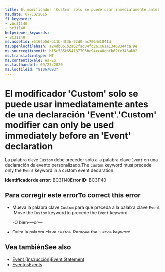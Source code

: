 ```yaml
---
title: El modificador 'Custom' solo se puede usar inmediatamente antes de una declaración 'Event'.
ms.date: 07/20/2015
f1_keywords:
- vbc31140
- bc31140
helpviewer_keywords:
- BC31140
ms.assetid: e516fb5d-b11b-483b-92d0-ac7064d1841d
ms.openlocfilehash: a24db051b2a62fad34fc261c61a13468344ca79e
ms.sourcegitcommit: bf5c5850654187705bc94cc40ebfb62fe346ab02
ms.translationtype: MT
ms.contentlocale: es-ES
ms.lasthandoff: 09/23/2020
ms.locfileid: "91067093"
---
```

# <a name="custom-modifier-can-only-be-used-immediately-before-an-event-declaration"></a><span data-ttu-id="27d77-102">El modificador 'Custom' solo se puede usar inmediatamente antes de una declaración 'Event'.</span><span class="sxs-lookup"><span data-stu-id="27d77-102">'Custom' modifier can only be used immediately before an 'Event' declaration</span></span>

<span data-ttu-id="27d77-103">La palabra clave `Custom` debe preceder solo a la palabra clave `Event` en una declaración de evento personalizado.</span><span class="sxs-lookup"><span data-stu-id="27d77-103">The `Custom` keyword must precede only the `Event` keyword in a custom event declaration.</span></span>  
  
 <span data-ttu-id="27d77-104">**Identificador de error:** BC31140</span><span class="sxs-lookup"><span data-stu-id="27d77-104">**Error ID:** BC31140</span></span>  
  
## <a name="to-correct-this-error"></a><span data-ttu-id="27d77-105">Para corregir este error</span><span class="sxs-lookup"><span data-stu-id="27d77-105">To correct this error</span></span>  
  
- <span data-ttu-id="27d77-106">Mueva la palabra clave `Custom` para que preceda a la palabra clave `Event` .</span><span class="sxs-lookup"><span data-stu-id="27d77-106">Move the `Custom` keyword to precede the `Event` keyword.</span></span>  
  
     <span data-ttu-id="27d77-107">-O bien-</span><span class="sxs-lookup"><span data-stu-id="27d77-107">—or—</span></span>  
  
- <span data-ttu-id="27d77-108">Quite la palabra clave `Custom` .</span><span class="sxs-lookup"><span data-stu-id="27d77-108">Remove the `Custom` keyword.</span></span>  
  
## <a name="see-also"></a><span data-ttu-id="27d77-109">Vea también</span><span class="sxs-lookup"><span data-stu-id="27d77-109">See also</span></span>

- [<span data-ttu-id="27d77-110">Event (Instrucción)</span><span class="sxs-lookup"><span data-stu-id="27d77-110">Event Statement</span></span>](../language-reference/statements/event-statement.md)
- [<span data-ttu-id="27d77-111">Eventos</span><span class="sxs-lookup"><span data-stu-id="27d77-111">Events</span></span>](../programming-guide/language-features/events/index.md)
